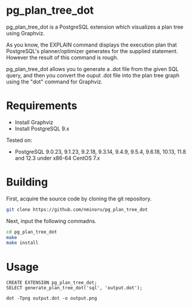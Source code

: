 pg_plan_tree_dot
================

pg_plan_tree_dot is a PostgreSQL extension which visualizes a plan tree using Graphviz.

As you know, the EXPLAIN command displays the execution plan that PostgreSQL's planner/optimizer generates for the supplied statement.
However the result of this command is rough.

pg_plan_tree_dot allows you to generate a .dot file from the given SQL query, and then you convert the ouput .dot file into the plan tree graph using the "dot" command for Graphviz. 

Requirements
============

- Install Graphviz
- Install PostgreSQL 9.x

Tested on:

- PostgreSQL 9.0.23, 9.1.23, 9.2.18, 9.3.14, 9.4.9, 9.5.4, 9.6.18, 10.13, 11.8 and 12.3 under x86-64 CentOS 7.x

Building
========

First, acquire the source code by cloning the git repository.

```sh
git clone https://github.com/nminoru/pg_plan_tree_dot
```

Next, input the following commadns.

```sh
cd pg_plan_tree_dot
make
make install
```

Usage 
=====

```
CREATE EXTENSION pg_plan_tree_dot;
SELECT generate_plan_tree_dot('sql', 'output.dot');
```

```
dot -Tpng output.dot -o output.png
```
